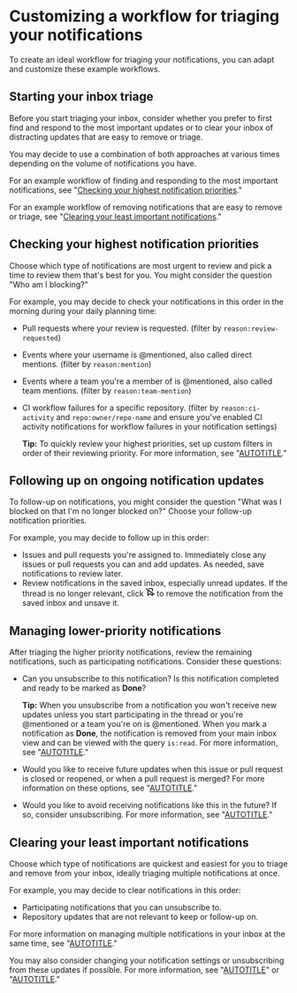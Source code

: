 # Customizing a workflow for triaging your notifications

To create an ideal workflow for triaging your notifications, you can adapt and customize these example workflows.

## Starting your inbox triage

Before you start triaging your inbox, consider whether you prefer to first find and respond to the most important updates or to clear your inbox of distracting updates that are easy to remove or triage.

You may decide to use a combination of both approaches at various times depending on the volume of notifications you have.

For an example workflow of finding and responding to the most important notifications, see "[Checking your highest notification priorities](#checking-your-highest-notification-priorities)."

For an example workflow of removing notifications that are easy to remove or triage, see "[Clearing your least important notifications](#clearing-your-least-important-notifications)."

## Checking your highest notification priorities

Choose which type of notifications are most urgent to review and pick a time to review them that's best for you. You might consider the question "Who am I blocking?"

For example, you may decide to check your notifications in this order in the morning during your daily planning time:
- Pull requests where your review is requested. (filter by `reason:review-requested`)
- Events where your username is @mentioned, also called direct mentions. (filter by `reason:mention`)
- Events where a team you're a member of is @mentioned, also called team mentions. (filter by `reason:team-mention`)
- CI workflow failures for a specific repository. (filter by `reason:ci-activity` and `repo:owner/repo-name` and ensure you've enabled CI activity notifications for workflow failures in your notification settings)

  <div class="ghd-spotlight ghd-spotlight-tip border rounded-1 my-3 p-3 f5 color-border-accent-emphasis color-bg-accent">

  **Tip:** To quickly review your highest priorities, set up custom filters in order of their reviewing priority. For more information, see "[AUTOTITLE](/account-and-profile/managing-subscriptions-and-notifications-on-github/viewing-and-triaging-notifications/managing-notifications-from-your-inbox#customizing-your-inbox-with-custom-filters)."

  </div>

## Following up on ongoing notification updates

To follow-up on notifications, you might consider the question "What was I blocked on that I'm no longer blocked on?" Choose your follow-up notification priorities.

For example, you may decide to follow up in this order:
- Issues and pull requests you're assigned to. Immediately close any issues or pull requests you can and add updates. As needed, save notifications to review later.
- Review notifications in the saved inbox, especially unread updates. If the thread is no longer relevant, click <svg version="1.1" width="16" height="16" viewBox="0 0 16 16" class="octicon octicon-bookmark-slash" aria-label="Unsave" role="img"><path d="M1.19 1.143 4.182 3.31l.014.01 8.486 6.145.014.01 2.994 2.168a.75.75 0 1 1-.88 1.214L13 11.547v2.703a.75.75 0 0 1-1.206.596L8 11.944l-3.794 2.902A.75.75 0 0 1 3 14.25V4.305L.31 2.357a.75.75 0 1 1 .88-1.214ZM4.5 5.39v7.341l3.044-2.328a.75.75 0 0 1 .912 0l3.044 2.328V10.46ZM5.865 1h5.385c.966 0 1.75.784 1.75 1.75v3.624a.75.75 0 0 1-1.5 0V2.75a.25.25 0 0 0-.25-.25H5.865a.75.75 0 0 1 0-1.5Z"></path></svg> to remove the notification from the saved inbox and unsave it.

## Managing lower-priority notifications

After triaging the higher priority notifications, review the remaining notifications, such as participating notifications. Consider these questions:
- Can you unsubscribe to this notification? Is this notification completed and ready to be marked as **Done**?
  <div class="ghd-spotlight ghd-spotlight-tip border rounded-1 my-3 p-3 f5 color-border-accent-emphasis color-bg-accent">

  **Tip:** When you unsubscribe from a notification you won't receive new updates unless you start participating in the thread or you're @mentioned or a team you're on is @mentioned. When you mark a notification as **Done**, the notification is removed from your main inbox view and can be viewed with the query `is:read`. For more information, see "[AUTOTITLE](/account-and-profile/managing-subscriptions-and-notifications-on-github/viewing-and-triaging-notifications/managing-notifications-from-your-inbox#triaging-options)."

  </div>
- Would you like to receive future updates when this issue or pull request is closed or reopened, or when a pull request is merged? For more information on these options, see "[AUTOTITLE](/account-and-profile/managing-subscriptions-and-notifications-on-github/viewing-and-triaging-notifications/triaging-a-single-notification#customizing-when-to-receive-future-updates-for-an-issue-or-pull-request)."
- Would you like to avoid receiving notifications like this in the future? If so, consider unsubscribing. For more information, see "[AUTOTITLE](/account-and-profile/managing-subscriptions-and-notifications-on-github/managing-subscriptions-for-activity-on-github)."

## Clearing your least important notifications

Choose which type of notifications are quickest and easiest for you to triage and remove from your inbox, ideally triaging multiple notifications at once.

For example, you may decide to clear notifications in this order:
- Participating notifications that you can unsubscribe to.
- Repository updates that are not relevant to keep or follow-up on.

For more information on managing multiple notifications in your inbox at the same time, see "[AUTOTITLE](/account-and-profile/managing-subscriptions-and-notifications-on-github/viewing-and-triaging-notifications/managing-notifications-from-your-inbox#triaging-multiple-notifications-at-the-same-time)."

You may also consider changing your notification settings or unsubscribing from these updates if possible. For more information, see "[AUTOTITLE](/account-and-profile/managing-subscriptions-and-notifications-on-github/setting-up-notifications/configuring-notifications)" or "[AUTOTITLE](/account-and-profile/managing-subscriptions-and-notifications-on-github/managing-subscriptions-for-activity-on-github)."

